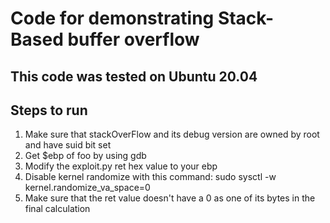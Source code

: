 # Code for demonstrating Stack-Based buffer overflow

## This code was tested on Ubuntu 20.04

## Steps to run
1. Make sure that stackOverFlow and its debug version are owned by root and have suid bit set
2. Get $ebp of foo by using gdb
3. Modify the exploit.py ret hex value to your ebp
4. Disable kernel randomize with this command: sudo sysctl -w kernel.randomize_va_space=0
5. Make sure that the ret value doesn't have a 0 as one of its bytes in the final calculation
